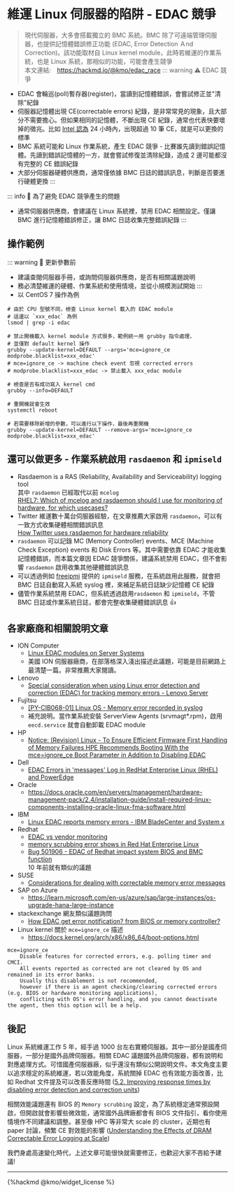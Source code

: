 # 維運 Linux 伺服器的陷阱 -  EDAC 競爭

>  現代伺服器，大多會搭載獨立的 BMC 系統。BMC 除了可遠端管理伺服器，也提供記憶體錯誤修正功能 (EDAC, Error Detection Ａnd Correction)。該功能取材自 Linux kernel module，此時若維運的作業系統，也是 Linux 系統，那相似的功能，可能會產生競爭  
>  本文連結:　https://hackmd.io/@kmo/edac_race 
::: warning
:warning: EDAC 競爭
- EDAC 會輪巡(poll)暫存器(register)，當讀到記憶體錯誤，會嘗試修正並"清除"紀錄
- 伺服器記憶體出現 CE(correctable errors) 紀錄，是非常常見的現象，且大部分不需要擔心。但如果相同的記憶體，不斷出現 CE 紀錄，通常也代表快要壞掉的徵兆。比如 [Intel 認為](https://www.intel.com/content/www/us/en/support/articles/000024007/server-products.html) 24 小時內，出現超過 10 筆 CE，就是可以更換的標準 
- BMC 系統可能和 Linux 作業系統，產生 EDAC 競爭 - 比賽誰先讀到錯誤記憶體。先讀到錯誤記憶體的一方，就會嘗試修復並清除紀錄，造成 2 邊可能都沒有完整的 CE 錯誤紀錄
- 大部分伺服器硬體供應商，通常僅依據 BMC 日誌的錯誤訊息，判斷是否要進行硬體更換
:::

::: info
:mag_right: 為了避免 EDAC 競爭產生的問題
- 通常伺服器供應商，會建議在 Linux 系統裡，禁用 EDAC 相關設定。僅讓 BMC 進行記憶體錯誤修正，讓 BMC 日誌收集完整錯誤紀錄
::: 

## 操作範例
::: warning
:memo: 更新參數前
- 建議查閱伺服器手冊，或詢問伺服器供應商，是否有相關議題說明
- 務必清楚維運的硬體、作業系統和使用情境，並從小規模測試開始
:::
- 以 CentOS 7 操作為例

```bash=
# 由於 CPU 型號不同，檢查 Linux kernel 載入的 EDAC module
# 這邊以 `xxx_edac` 為例
lsmod | grep -i edac

# 禁止開機載入 kernel module 方式很多，範例統一用 grubby 指令處理，
# 並僅對 default kernel 操作
grubby --update-kernel=DEFAULT --args='mce=ignore_ce modprobe.blacklist=xxx_edac'
# mce=ignore_ce -> machine check event 忽視 corrected errors
# modprobe.blacklist=xxx_edac -> 禁止載入 xxx_edac module

# 檢查是否有成功寫入 kernel cmd
grubby --info=DEFAULT

# 重開機就會生效
systemctl reboot

# 若需要移除新增的參數，可以進行以下操作，最後再重開機
grubby --update-kernel=DEFAULT --remove-args='mce=ignore_ce modprobe.blacklist=xxx_edac'
```

## 還可以做更多 - 作業系統啟用 `rasdaemon` 和 `ipmiseld`
- Rasdaemon is a RAS (Reliability, Availability and Serviceability) logging tool  
  其中 `rasdaemon` 已經取代以前 `mcelog`   
  [RHEL7: Which of mcelog and rasdaemon should I use for monitoring of hardware, for which usecases?](https://access.redhat.com/solutions/1412953)
- Twitter 維運數十萬台伺服器經驗，在文章推薦大家啟用 `rasdaemon`，可以有一致方式收集硬體相關錯誤訊息  
  [How Twitter uses rasdaemon for hardware reliability](https://blog.twitter.com/engineering/en_us/topics/infrastructure/2023/how-twitter-uses-rasdaemon-for-hardware-reliability)
- `rasdaemon` 可以記錄 MC (Memory Controller) events、MCE (Machine Check Exception) events 和 Disk Errors 等。其中需要依靠 EDAC 才能收集記憶體錯誤，而本篇文章因 EDAC 競爭關係，建議系統禁用 EDAC，但不會影響 `rasdaemon` 啟用收集其他硬體錯誤訊息
- 可以透過例如 [freeipmi](https://www.gnu.org/software/freeipmi) 提供的 `ipmiseld` 服務，在系統啟用此服務，就會把 BMC 日誌自動寫入系統 syslog 裡，來補足系統日誌缺少記憶體 CE 紀錄 
- 儘管作業系統禁用 EDAC，但系統透過啟用`rasdaemon` 和 `ipmiseld`，不管 BMC 日誌或作業系統日誌，都會完整收集硬體錯誤訊息 :+1:

## 各家廠商和相關說明文章
- ION Computer
  - [Linux EDAC modules on Server Systems](https://blog.ioncomputer.com/2019/05/06/linux-edac-modules-on-server-systems)
  - 美國 ION 伺服器廠商，在部落格深入淺出描述此議題，可能是目前網路上最清楚一篇。非常推薦大家閱讀。
- Lenovo
  - [Special consideration when using Linux error detection and correction (EDAC) for tracking memory errors - Lenovo Server](https://support.lenovo.com/us/en/solutions/ht107942)  
- Fujitsu
  - [[PY-CIB068-01] Linux OS - Memory error recorded in syslog](https://www.fujitsu.com/us/imagesgig5/PY-CIB068-01.pdf)
  - 補充說明。當作業系統安裝 ServerView Agents (srvmagt*.rpm)，啟用 `eecd.service` 就會自動卸載 EDAC module
- HP
  - [Notice: (Revision) Linux - To Ensure Efficient Firmware First Handling of Memory Failures HPE Recommends Booting With the mce=ignore_ce Boot Parameter in Addition to Disabling EDAC](https://support.hpe.com/hpesc/public/docDisplay?docId=emr_na-a00016026en_us)
- Dell
  - [EDAC Errors in 'messages' Log in RedHat Enterprise Linux (RHEL) and PowerEdge](https://www.dell.com/support/kbdoc/en-us/000177028)
- Oracle
  - https://docs.oracle.com/en/servers/management/hardware-management-pack/2.4/installation-guide/install-required-linux-components-installing-oracle-linux-fma-software.html
- IBM
  - [Linux EDAC reports memory errors - IBM BladeCenter and System x](https://www.ibm.com/support/pages/node/853252)
- Redhat  
  - [EDAC vs vendor monitoring
](https://access.redhat.com/discussions/3545531)
  - [memory scrubbing error shows in Red Hat Enterprise Linux
](https://access.redhat.com/solutions/739063)
  - [Bug 501906 - EDAC of Redhat impact system BIOS and BMC function](https://bugzilla.redhat.com/show_bug.cgi?id=501906)  
    10 年前就有類似的議題
- SUSE
  - [Considerations for dealing with correctable memory error messages](https://www.suse.com/support/kb/doc/?id=000019052)
- SAP on Azure
  - https://learn.microsoft.com/en-us/azure/sap/large-instances/os-upgrade-hana-large-instance
- stackexchange 網友類似議題詢問
  - [How EDAC get error notification? from BIOS or memory controller?](https://unix.stackexchange.com/a/607315)
- Linux kernel 關於 `mce=ignore_ce` 描述
  - https://docs.kernel.org/arch/x86/x86_64/boot-options.html 
```
mce=ignore_ce
    Disable features for corrected errors, e.g. polling timer and CMCI.   
    All events reported as corrected are not cleared by OS and remained in its error banks.     
    Usually this disablement is not recommended,   
    however if there is an agent checking/clearing corrected errors (e.g. BIOS or hardware monitoring applications), 
    conflicting with OS's error handling, and you cannot deactivate the agent, then this option will be a help.
```


## 後記

Linux 系統維運工作 5 年，經手過 1000 台左右實體伺服器。其中一部分是國產伺服器，一部分是國外品牌伺服器。相關 EDAC 議題國外品牌伺服器，都有說明和對應處理方式。可惜國產伺服器廠，似乎還沒有類似公開說明文件。本文角度主要以追求穩定的系統維運，若以效能角度，系統關掉 EDAC 也有效能方面改善，比如 Redhat 文件提及可以改善反應時間 ([5.2. Improving response times by disabling error detection and correction units](https://access.redhat.com/documentation/zh-tw/red_hat_enterprise_linux_for_real_time/9/html/optimizing_rhel_9_for_real_time_for_low_latency_operation/setting-bios-parameters-for-system-tuning_optimizing-rhel9-for-real-time-for-low-latency-operation#proc_configuring-edac-units_setting-bios-parameters-for-system-tuning))

相關效能議題還有 BIOS 的 `Memory scrubbing` 設定，為了系統穩定通常預設開啟，但開啟就會影響些微效能，通常國外品牌廠都會有 BIOS 文件指引，看你使用情境作不同建議和調整。甚至像 HPC 等非常大 scale 的 cluster，近期也有 paper 討論，頻繁 CE 對效能的影響 ([Understanding the Effects of DRAM Correctable
Error Logging at Scale](https://www.osti.gov/servlets/purl/1881688))

我們身處高速變化時代，上述文章可能很快就需要修正，也歡迎大家不吝給予建議!

---
{%hackmd @kmo/widget_license %}